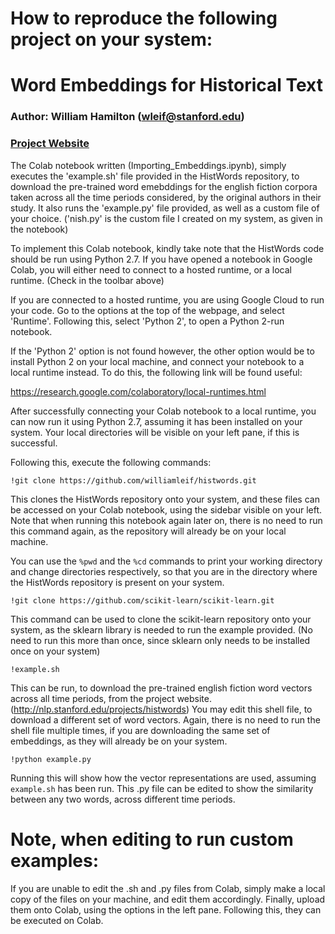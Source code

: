 # How to reproduce the following project on your system:

# Word Embeddings for Historical Text

### Author: William Hamilton (wleif@stanford.edu)
### [Project Website](http://nlp.stanford.edu/projects/histwords)

The Colab notebook written (Importing_Embeddings.ipynb), simply executes the 'example.sh' file provided in the HistWords repository, to download the pre-trained word emebddings for the english fiction corpora taken across all the time periods considered, by the original authors in their study. It also runs the 'example.py' file provided, as well as a custom file of your choice. ('nish.py' is the custom file I created on my system, as given in the notebook)

To implement this Colab notebook, kindly take note that the HistWords code should be run using Python 2.7. If you have opened a notebook in Google Colab, you will either need to connect to a hosted runtime, or a local runtime. (Check in the toolbar above)

If you are connected to a hosted runtime, you are using Google Cloud to run your code. Go to the options at the top of the webpage, and select 'Runtime'. Following this, select 'Python 2', to open a Python 2-run notebook.

If the 'Python 2' option is not found however, the other option would be to install Python 2 on your local machine, and connect your notebook to a local runtime instead. To do this, the following link will be found useful:  

https://research.google.com/colaboratory/local-runtimes.html

After successfully connecting your Colab notebook to a local runtime, you can now run it using Python 2.7, assuming it has been installed on your system. Your local directories will be visible on your left pane, if this is successful.

Following this, execute the following commands:

```
!git clone https://github.com/williamleif/histwords.git
```
This clones the HistWords repository onto your system, and these files can be accessed on your Colab notebook, using the sidebar visible on your left.
Note that when running this notebook again later on, there is no need to run this command again, as the repository will already be on your local machine.


You can use the `%pwd` and the `%cd` commands to print your working directory and change directories respectively, so that you are in the directory where the HistWords repository is present on your system.

```
!git clone https://github.com/scikit-learn/scikit-learn.git
```
This command can be used to clone the scikit-learn repository onto your system, as the sklearn library is needed to run the example provided. (No need to run this more than once, since sklearn only needs to be installed once on your system)

```
!example.sh
```
This can be run, to download the pre-trained english fiction word vectors across all time periods, from the project website. (http://nlp.stanford.edu/projects/histwords)
You may edit this shell file, to download a different set of word vectors. Again, there is no need to run the shell file multiple times, if you are downloading the same set of embeddings, as they will already be on your system.


```
!python example.py
```
Running this will show how the vector representations are used, assuming `example.sh` has been run. This .py file can be edited to show the similarity between any two words, across different time periods.

# Note, when editing to run custom examples:

If you are unable to edit the .sh and .py files from Colab, simply make a local copy of the files on your machine, and edit them accordingly. Finally, upload them onto Colab, using the options in the left pane. Following this, they can be executed on Colab.
